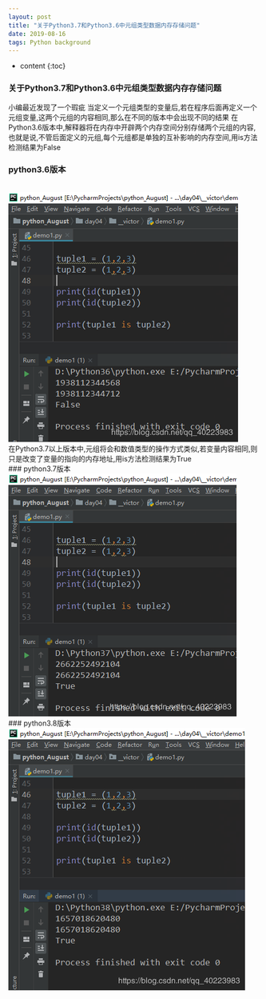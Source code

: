 ```yaml
---
layout: post
title: "关于Python3.7和Python3.6中元组类型数据内存存储问题"
date: 2019-08-16 
tags: Python background
---
```






* content
{:toc}






### 关于Python3.7和Python3.6中元组类型数据内存存储问题
小编最近发现了一个瑕疵
当定义一个元组类型的变量后,若在程序后面再定义一个元组变量,这两个元组的内容相同,那么在不同的版本中会出现不同的结果
在Python3.6版本中,解释器将在内存中开辟两个内存空间分别存储两个元组的内容,也就是说,不管后面定义的元组,每个元组都是单独的互补影响的内存空间,用is方法检测结果为False
<br>
### python3.6版本
<br>
<div align="left">
    <img src="/images/posts/technology/20190806224625211tuple.png" >  
</div>
在Python3.7以上版本中,元组将会和数值类型的操作方式类似,若变量内容相同,则只是改变了变量的指向的内存地址,用is方法检测结果为True
<br>
### python3.7版本
<br>
<div align="left">
    <img src="/images/posts/technology/20190806224756626tuple.png" >  
</div>
### python3.8版本
<br>
<div align="left">
    <img src="/images/posts/technology/20190806224651517tuple.png" >  
</div>


